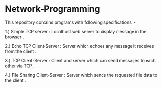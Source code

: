 # Network-Programming

This repository contains programs with following specifications  :- 


1.) Simple TCP server : Localhost web server to display message in the browser .

2.) Echo TCP Client-Server : Server which echoes any message it receives from the client .

3.) TCP Client-Server : Client and server which can send messages to each other via TCP .

4.) File Sharing Client-Server : Server which sends the requested file data to the client .
